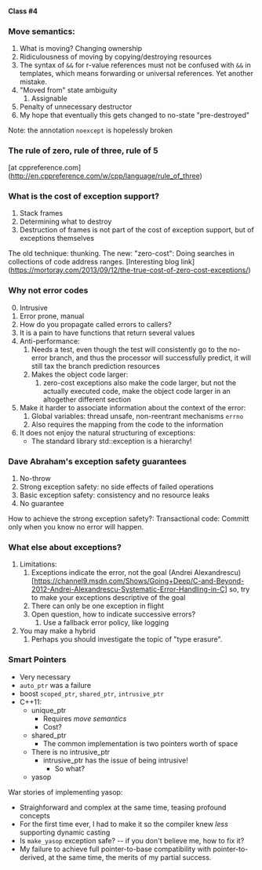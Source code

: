 #### Class #4

### Move semantics:

1. What is moving? Changing ownership
2. Ridiculousness of moving by copying/destroying resources
1. The syntax of `&&` for r-value references must not be confused with
`&&` in templates, which means forwarding or universal references.  Yet another
mistake.
2. "Moved from" state ambiguity
	1. Assignable
3. Penalty of unnecessary destructor
4. My hope that eventually this gets changed to no-state "pre-destroyed"

Note: the annotation `noexcept` is hopelessly broken

### The rule of zero, rule of three, rule of 5
[at cppreference.com]
(http://en.cppreference.com/w/cpp/language/rule_of_three)

### What is the cost of exception support?

1. Stack frames
2. Determining what to destroy
3. Destruction of frames is not part of the cost of exception support, but of
exceptions themselves

The old technique: thunking.  The new: "zero-cost": Doing searches in
collections of code address ranges.  [Interesting blog link]
(https://mortoray.com/2013/09/12/the-true-cost-of-zero-cost-exceptions/)

### Why not error codes

0. Intrusive
1. Error prone, manual
2. How do you propagate called errors to callers?
3. It is a pain to have functions that return several values
4. Anti-performance:
	1. Needs a test, even though the test will consistently go to the no-error
	branch, and thus the processor will successfully predict, it will still tax
	the branch prediction resources
	2. Makes the object code larger:
		1. zero-cost exceptions also make the code larger, but not the actually
		executed code, make the object code larger in an altogether different
		section
5. Make it harder to associate information about the context of the error:
	1. Global variables: thread unsafe, non-reentrant mechanisms `errno`
	2. Also requires the mapping from the code to the information
6. It does not enjoy the natural structuring of exceptions:
	* The standard library std::exception is a hierarchy!

### Dave Abraham's exception safety guarantees

1. No-throw
2. Strong exception safety: no side effects of failed operations
3. Basic exception safety: consistency and no resource leaks
4. No guarantee

How to achieve the strong exception safety?:  Transactional code:  Committ
only when you know no error will happen.

### What else about exceptions?

1. Limitations:
	1. Exceptions indicate the error, not the goal (Andrei Alexandrescu)
	[https://channel9.msdn.com/Shows/Going+Deep/C-and-Beyond-2012-Andrei-Alexandrescu-Systematic-Error-Handling-in-C]
	so, try to make your exceptions descriptive of the goal
	2. There can only be one exception in flight
	3. Open question, how to indicate successive errors?
		1. Use a fallback error policy, like logging
2. You may make a hybrid
	1. Perhaps you should investigate the topic of "type erasure".

### Smart Pointers

* Very necessary
* `auto_ptr` was a failure
* boost `scoped_ptr`, `shared_ptr`, `intrusive_ptr`
* C++11:
	* unique_ptr
		* Requires *move semantics*
		* Cost?
	* shared_ptr
		* The common implementation is two pointers worth of space
	* There is no intrusive_ptr
		* intrusive_ptr has the issue of being intrusive!
			* So what?
	* yasop

War stories of implementing yasop:

* Straighforward and complex at the same time, teasing profound concepts
* For the first time ever, I had to make it so the compiler knew *less*
supporting dynamic casting
* Is `make_yasop` exception safe? -- if you don't believe me, how to fix it?
* My failure to achieve full pointer-to-base compatibility with pointer-to-
derived, at the same time, the merits of my partial success.
